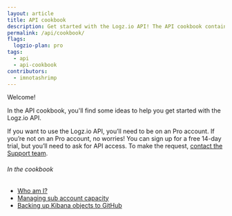 ```yaml
---
layout: article
title: API cookbook
description: Get started with the Logz.io API! The API cookbook contains end-to-end tutorials for common scenarios—so you can learn how to integrate Logz.io with your tools and workflows.
permalink: /api/cookbook/
flags:
  logzio-plan: pro
tags:
  - api
  - api-cookbook
contributors:
  - imnotashrimp
---
```


Welcome!

In the API cookbook, you'll find some ideas to help you get started with the Logz.io API.

If you want to use the Logz.io API, you’ll need to be on an Pro account.
If you’re not on an Pro account, no worries!
You can sign up for a free 14-day trial, but you’ll need to ask for API access.
To make the request, <a class="intercom-launch" href="mailto:help@logz.io">contact the Support team</a>.

###### In the cookbook

* [Who am I?](/api/cookbook/who-am-i.html)
* [Managing sub account capacity](/api/cookbook/managing-sub-account-capacity.html)
* [Backing up Kibana objects to GitHub](/api/cookbook/backing-up-kibana-objects-to-github.html)
